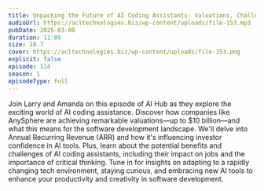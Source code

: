 ```yaml
---
title: Unpacking the Future of AI Coding Assistants- Valuations, Challenges, and Opportunities 
audioUrl: https://acltechnologies.biz/wp-content/uploads/file-153.mp3
pubDate: 2025-03-08
duration: 11:09
size: 10.7
cover: https://acltechnologies.biz/wp-content/uploads/file-153.png
explicit: false
episode: 114
season: 1
episodeType: full
---
```

Join Larry and Amanda on this episode of AI Hub as they explore the exciting world of AI coding assistance. Discover how companies like AnySphere are achieving remarkable valuations—up to $10 billion—and what this means for the software development landscape. We'll delve into Annual Recurring Revenue (ARR) and how it's influencing investor confidence in AI tools. Plus, learn about the potential benefits and challenges of AI coding assistants, including their impact on jobs and the importance of critical thinking. Tune in for insights on adapting to a rapidly changing tech environment, staying curious, and embracing new AI tools to enhance your productivity and creativity in software development.